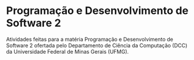 <h1 align="left"> Programação e Desenvolvimento de Software 2 </h1>

Atividades feitas para a matéria Programação e Desenvolvimento de Software 2 ofertada pelo Departamento de Ciência da Computação (DCC) da Universidade Federal de Minas Gerais (UFMG).
